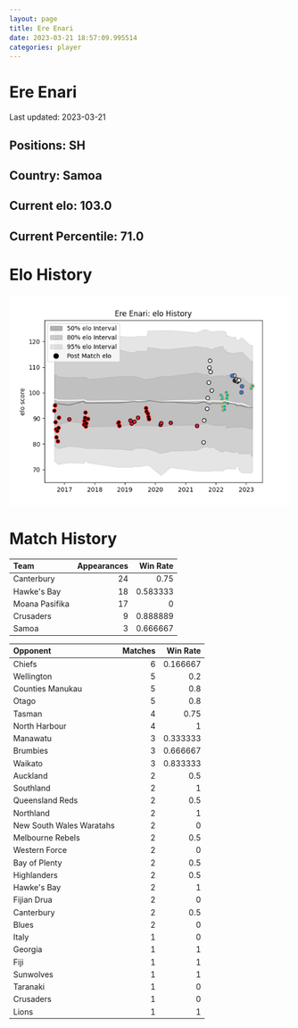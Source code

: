 ```yaml
---  
layout: page  
title: Ere Enari  
date: 2023-03-21 18:57:09.995514  
categories: player  
---
```

# Ere Enari


Last updated: 2023-03-21
## Positions: SH

## Country: Samoa

## Current elo: 103.0

## Current Percentile: 71.0

# Elo History


![elo history](history_EreEnari.png)
# Match History


| Team           |   Appearances |   Win Rate |
|:---------------|--------------:|-----------:|
| Canterbury     |            24 |   0.75     |
| Hawke's Bay    |            18 |   0.583333 |
| Moana Pasifika |            17 |   0        |
| Crusaders      |             9 |   0.888889 |
| Samoa          |             3 |   0.666667 |

| Opponent                 |   Matches |   Win Rate |
|:-------------------------|----------:|-----------:|
| Chiefs                   |         6 |   0.166667 |
| Wellington               |         5 |   0.2      |
| Counties Manukau         |         5 |   0.8      |
| Otago                    |         5 |   0.8      |
| Tasman                   |         4 |   0.75     |
| North Harbour            |         4 |   1        |
| Manawatu                 |         3 |   0.333333 |
| Brumbies                 |         3 |   0.666667 |
| Waikato                  |         3 |   0.833333 |
| Auckland                 |         2 |   0.5      |
| Southland                |         2 |   1        |
| Queensland Reds          |         2 |   0.5      |
| Northland                |         2 |   1        |
| New South Wales Waratahs |         2 |   0        |
| Melbourne Rebels         |         2 |   0.5      |
| Western Force            |         2 |   0        |
| Bay of Plenty            |         2 |   0.5      |
| Highlanders              |         2 |   0.5      |
| Hawke's Bay              |         2 |   1        |
| Fijian Drua              |         2 |   0        |
| Canterbury               |         2 |   0.5      |
| Blues                    |         2 |   0        |
| Italy                    |         1 |   0        |
| Georgia                  |         1 |   1        |
| Fiji                     |         1 |   1        |
| Sunwolves                |         1 |   1        |
| Taranaki                 |         1 |   0        |
| Crusaders                |         1 |   0        |
| Lions                    |         1 |   1        |
